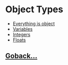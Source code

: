 # Object Types

- [Everything is object](./001.md)
- [Variables](./002.md)
- [Integers](./003.md)
- [Floats](./004.md)

## [Goback...](../README.md)